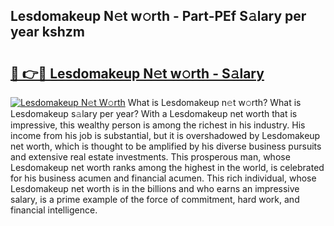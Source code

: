 ## Lesdomakeup N𝚎t w𝚘rth - Part-PEf S𝚊lary per year kshzm

# <h2><a href="http://gc2krqx.nevu.top/?p=Lesdomakeup">🔗 👉🔴 Lesdomakeup N𝚎t w𝚘rth - S𝚊lary</a></h2>

[![Lesdomakeup N𝚎t W𝚘rth](https://i.imgur.com/Oavwk0R.jpeg)](http://gc2krqx.nevu.top/?p=Lesdomakeup)
What is Lesdomakeup n𝚎t w𝚘rth? What is Lesdomakeup s𝚊lary per year?
With a Lesdomakeup net worth that is impressive, this wealthy person is among the richest in his industry. His income from his job is substantial, but it is overshadowed by Lesdomakeup net worth, which is thought to be amplified by his diverse business pursuits and extensive real estate investments. This prosperous man, whose Lesdomakeup net worth ranks among the highest in the world, is celebrated for his business acumen and financial acumen. This rich individual, whose Lesdomakeup net worth is in the billions and who earns an impressive salary, is a prime example of the force of commitment, hard work, and financial intelligence.
